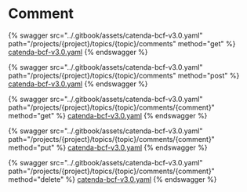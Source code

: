 # Comment

{% swagger src="../.gitbook/assets/catenda-bcf-v3.0.yaml" path="/projects/{project}/topics/{topic}/comments" method="get" %}
[catenda-bcf-v3.0.yaml](../.gitbook/assets/catenda-bcf-v3.0.yaml)
{% endswagger %}

{% swagger src="../.gitbook/assets/catenda-bcf-v3.0.yaml" path="/projects/{project}/topics/{topic}/comments" method="post" %}
[catenda-bcf-v3.0.yaml](../.gitbook/assets/catenda-bcf-v3.0.yaml)
{% endswagger %}

{% swagger src="../.gitbook/assets/catenda-bcf-v3.0.yaml" path="/projects/{project}/topics/{topic}/comments/{comment}" method="get" %}
[catenda-bcf-v3.0.yaml](../.gitbook/assets/catenda-bcf-v3.0.yaml)
{% endswagger %}

{% swagger src="../.gitbook/assets/catenda-bcf-v3.0.yaml" path="/projects/{project}/topics/{topic}/comments/{comment}" method="put" %}
[catenda-bcf-v3.0.yaml](../.gitbook/assets/catenda-bcf-v3.0.yaml)
{% endswagger %}

{% swagger src="../.gitbook/assets/catenda-bcf-v3.0.yaml" path="/projects/{project}/topics/{topic}/comments/{comment}" method="delete" %}
[catenda-bcf-v3.0.yaml](../.gitbook/assets/catenda-bcf-v3.0.yaml)
{% endswagger %}
